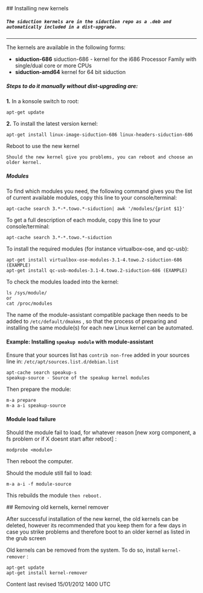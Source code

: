 <div id="main-page"></div>
<div class="divider" id="kern-upgrade"></div>
## Installing new kernels

##### `The siduction kernels are in the siduction repo as a .deb and automatically included in a dist-upgrade.` 


---

The kernels are available in the following forms:

+  **siduction-686**  siduction-686 - kernel for the i686 Processor Family with single/dual core or more CPUs  
+  **siduction-amd64**  kernel for 64 bit siduction  

##### Steps to do it manually without dist-upgrading are:

 **1.**  In a konsole switch to root:

~~~  
apt-get update  
~~~

 **2.**  To install the latest version kernel:

~~~  
apt-get install linux-image-siduction-686 linux-headers-siduction-686  
~~~

Reboot to use the new kernel

`Should the new kernel give you problems, you can reboot and choose an older kernel.` 

##### Modules

To find which modules you need, the following command gives you the list of current available modules, copy this line to your console/terminal:

~~~  
apt-cache search 3.*-*.towo.*-siduction| awk '/modules/{print $1}'  
~~~

To get a full description of each module, copy this line to your console/terminal:

~~~  
apt-cache search 3.*-*.towo.*-siduction  
~~~

To install the required modules (for instance virtualbox-ose, and qc-usb):

~~~  
apt-get install virtualbox-ose-modules-3.1-4.towo.2-siduction-686 (EXAMPLE)  
apt-get install qc-usb-modules-3.1-4.towo.2-siduction-686 (EXAMPLE)  
~~~

To check the modules loaded into the kernel:

~~~  
ls /sys/module/  
or  
cat /proc/modules  
~~~

The name of the module-assistant compatible package then needs to be added to `/etc/default/dmakms` , so that the process of preparing and installing the same module(s) for each new Linux kernel can be automated.

#### Example: Installing `speakup module`  with module-assistant

Ensure that your sources list has `contrib non-free`  added in your sources line in: `/etc/apt/sources.list.d/debian.list`  

~~~  
apt-cache search speakup-s  
speakup-source - Source of the speakup kernel modules  
~~~

Then prepare the module:

~~~  
m-a prepare  
m-a a-i speakup-source  
~~~

#### Module load failure

Should the module fail to load, for whatever reason [new xorg component, a fs problem or if X doesnt start after reboot] :

~~~  
modprobe <module>  
~~~

Then reboot the computer.

Should the module still fail to load:

~~~  
m-a a-i -f module-source  
~~~

This rebuilds the module `then reboot.` 

<div class="divider" id="kern-remove"></div>
## Removing old kernels, kernel remover

After successful installation of the new kernel, the old kernels can be deleted, however its recommended that you keep them for a few days in case you strike problems and therefore boot to an older kernel as listed in the grub screen

Old kernels can be removed from the system. To do so, install `kernel-remover` :

~~~  
apt-get update  
apt-get install kernel-remover  
~~~

<div id="rev">Content last revised 15/01/2012 1400 UTC</div>
